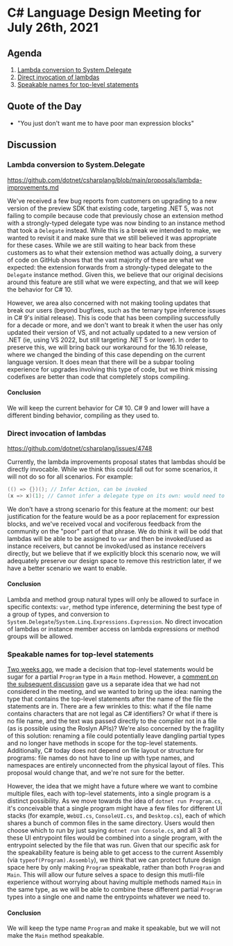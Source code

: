 # C# Language Design Meeting for July 26th, 2021

## Agenda

1. [Lambda conversion to System.Delegate](#lambda-conversion-to-system-delegate)
2. [Direct invocation of lambdas](#direct-invocation-of-lambdas)
3. [Speakable names for top-level statements](#speakable-names-for-top-level-statements)

## Quote of the Day

- "You just don't want me to have poor man expression blocks"

## Discussion

### Lambda conversion to System.Delegate

https://github.com/dotnet/csharplang/blob/main/proposals/lambda-improvements.md

We've received a few bug reports from customers on upgrading to a new version of the preview SDK that existing code, targeting .NET 5, was not failing to compile
because code that previously chose an extension method with a strongly-typed delegate type was now binding to an instance method that took a `Delegate` instead.
While this is a break we intended to make, we wanted to revisit it and make sure that we still believed it was appropriate for these cases. While we are still
waiting to hear back from these customers as to what their extension method was actually doing, a survery of code on GitHub shows that the vast majority of these
are what we expected: the extension forwards from a strongly-typed delegate to the `Delegate` instance method. Given this, we believe that our original decisions
around this feature are still what we were expecting, and that we will keep the behavior for C# 10.

However, we area also concerned with not making tooling updates that break our users (beyond bugfixes, such as the ternary type inference issues in C# 9's initial
release). This is code that has been compiling successfully for a decade or more, and we don't want to break it when the user has only updated their version of VS,
and not actually updated to a new version of .NET (ie, using VS 2022, but still targeting .NET 5 or lower). In order to preserve this, we will bring back our
workaround for the 16.10 release, where we changed the binding of this case depending on the current language version. It does mean that there will be a subpar
tooling experience for upgrades involving this type of code, but we think missing codefixes are better than code that completely stops compiling.

#### Conclusion

We will keep the current behavior for C# 10. C# 9 and lower will have a different binding behavior, compiling as they used to.

### Direct invocation of lambdas

https://github.com/dotnet/csharplang/issues/4748

Currently, the lambda improvements proposal states that lambdas should be directly invocable. While we think this could fall out for some scenarios, it will not do
so for all scenarios. For example:

```cs
(() => {})(); // Infer Action, can be invoked
(x => x)(1); // Cannot infer a delegate type on its own: would need to take the argument expression into account
```

We don't have a strong scenario for this feature at the moment: our best justification for the feature would be as a poor replacement for expression blocks, and we've
received vocal and vociferous feedback from the community on the "poor" part of that phrase. We do think it will be odd that lambdas will be able to be assigned to
`var` and then be invoked/used as instance receivers, but cannot be invoked/used as instance receivers directly, but we believe that if we explicitly block this scenario
now, we will adequately preserve our design space to remove this restriction later, if we have a better scenario we want to enable.

#### Conclusion

Lambda and method group natural types will only be allowed to surface in specific contexts: `var`, method type inference, determining the best type of a group of types,
and conversion to `System.Delegate`/`System.Linq.Expressions.Expression`. No direct invocation of lambdas or instance member access on lambda expressions or method groups
will be allowed.

### Speakable names for top-level statements

[Two weeks ago](LDM-2021-07-12.md#speakable-names-for-top-level-statements), we made a decision that top-level statements would be sugar for a partial `Program` type in
a `Main` method. However, a [comment on the subsequent discussion](https://github.com/dotnet/csharplang/discussions/4928#discussioncomment-1013469) gave us a separate
idea that we had not considered in the meeting, and we wanted to bring up the idea: naming the type that contains the top-level statements after the name of the file
the statements are in. There are a few wrinkles to this: what if the file name contains characters that are not legal as C# identifiers? Or what if there is no file name,
and the text was passed directly to the compiler not in a file (as is possible using the Roslyn APIs)? We're also concerned by the fragility of this solution: renaming a
file could potentially leave dangling partial types and no longer have methods in scope for the top-level statements. Additionally, C# today does not depend on file
layout or structure for programs: file names do not have to line up with type names, and namespaces are entirely unconnected from the physical layout of files. This
proposal would change that, and we're not sure for the better.

However, the idea that we might have a future where we want to combine multiple files, each with top-level statements, into a single program is a distinct possibility.
As we move towards the idea of `dotnet run Program.cs`, it's conceivable that a single program might have a few files for different UI stacks (for example, `WebUI.cs`,
`ConsoleUI.cs`, and `Desktop.cs`), each of which shares a bunch of common files in the same directory. Users would then choose which to run by just saying
`dotnet run Console.cs`, and all 3 of these UI entrypoint files would be combined into a single program, with the entrypoint selected by the file that was run. Given
that our specific ask for the speakability feature is being able to get access to the current Assembly (via `typeof(Program).Assembly`), we think that we can protect
future design space here by only making `Program` speakable, rather than both `Program` and `Main`. This will allow our future selves a space to design this mutli-file
experience without worrying about having multiple methods named `Main` in the same type, as we will be able to combine these different partial `Program` types into a
single one and name the entrypoints whatever we need to.

#### Conclusion

We will keep the type name `Program` and make it speakable, but we will not make the `Main` method speakable.
